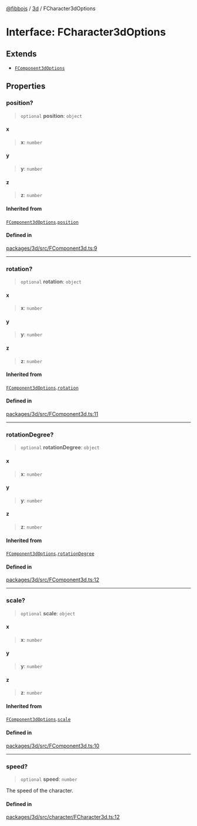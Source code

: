 [@fibbojs](/api/index) / [3d](/api/3d) / FCharacter3dOptions

# Interface: FCharacter3dOptions

## Extends

- [`FComponent3dOptions`](FComponent3dOptions.md)

## Properties

### position?

> `optional` **position**: `object`

#### x

> **x**: `number`

#### y

> **y**: `number`

#### z

> **z**: `number`

#### Inherited from

[`FComponent3dOptions`](FComponent3dOptions.md).[`position`](FComponent3dOptions.md#position)

#### Defined in

[packages/3d/src/FComponent3d.ts:9](https://github.com/fibbojs/fibbo/blob/cb7d92d6e3e9106d66f5bb89ed29f3d87739ca2e/packages/3d/src/FComponent3d.ts#L9)

***

### rotation?

> `optional` **rotation**: `object`

#### x

> **x**: `number`

#### y

> **y**: `number`

#### z

> **z**: `number`

#### Inherited from

[`FComponent3dOptions`](FComponent3dOptions.md).[`rotation`](FComponent3dOptions.md#rotation)

#### Defined in

[packages/3d/src/FComponent3d.ts:11](https://github.com/fibbojs/fibbo/blob/cb7d92d6e3e9106d66f5bb89ed29f3d87739ca2e/packages/3d/src/FComponent3d.ts#L11)

***

### rotationDegree?

> `optional` **rotationDegree**: `object`

#### x

> **x**: `number`

#### y

> **y**: `number`

#### z

> **z**: `number`

#### Inherited from

[`FComponent3dOptions`](FComponent3dOptions.md).[`rotationDegree`](FComponent3dOptions.md#rotationdegree)

#### Defined in

[packages/3d/src/FComponent3d.ts:12](https://github.com/fibbojs/fibbo/blob/cb7d92d6e3e9106d66f5bb89ed29f3d87739ca2e/packages/3d/src/FComponent3d.ts#L12)

***

### scale?

> `optional` **scale**: `object`

#### x

> **x**: `number`

#### y

> **y**: `number`

#### z

> **z**: `number`

#### Inherited from

[`FComponent3dOptions`](FComponent3dOptions.md).[`scale`](FComponent3dOptions.md#scale)

#### Defined in

[packages/3d/src/FComponent3d.ts:10](https://github.com/fibbojs/fibbo/blob/cb7d92d6e3e9106d66f5bb89ed29f3d87739ca2e/packages/3d/src/FComponent3d.ts#L10)

***

### speed?

> `optional` **speed**: `number`

The speed of the character.

#### Defined in

[packages/3d/src/character/FCharacter3d.ts:12](https://github.com/fibbojs/fibbo/blob/cb7d92d6e3e9106d66f5bb89ed29f3d87739ca2e/packages/3d/src/character/FCharacter3d.ts#L12)
